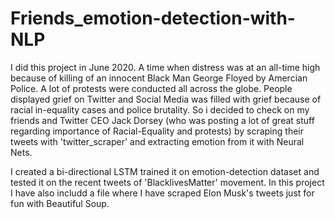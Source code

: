 # Friends_emotion-detection-with-NLP

I did this project in June 2020. A time when distress was at an all-time high because of killing of an innocent Black Man George Floyed by Amercian Police. A lot of protests were conducted all across the globe. People displayed grief on Twitter and Social Media was filled with grief because of racial in-equality cases and police brutality. So i decided to check on my friends and Twitter CEO Jack Dorsey (who was posting a lot of great stuff regarding importance of Racial-Equality and protests) by scraping their tweets with 'twitter_scraper'  and extracting emotion from it with Neural Nets.
   
   I created a bi-directional LSTM trained it on emotion-detection dataset and tested it on the recent tweets of 'BlacklivesMatter' movement. In this project I have also includd a file where I have scraped Elon Musk's tweets just for fun with Beautiful Soup.
